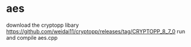 # aes
download the cryptopp libary https://github.com/weidai11/cryptopp/releases/tag/CRYPTOPP_8_7_0
run and compile aes.cpp 
